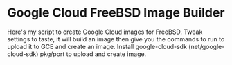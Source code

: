 Google Cloud FreeBSD Image Builder
==================================

Here's my script to create Google Cloud images for FreeBSD. Tweak settings to
taste, it will build an image then give you the commands to run to upload it to
GCE and create an image. Install google-cloud-sdk (net/google-cloud-sdk)
pkg/port to upload and create image.
